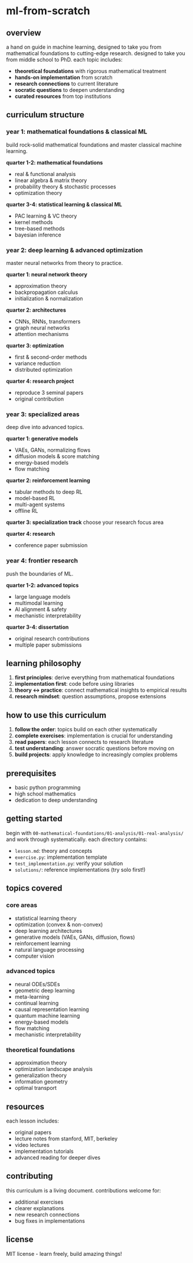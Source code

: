 # ml-from-scratch

## overview

a hand on guide in machine learning, designed to take you from mathematical foundations to cutting-edge research. designed to take you from middle school to PhD. each topic includes:

- **theoretical foundations** with rigorous mathematical treatment
- **hands-on implementation** from scratch
- **research connections** to current literature
- **socratic questions** to deepen understanding
- **curated resources** from top institutions

## curriculum structure

### year 1: mathematical foundations & classical ML

build rock-solid mathematical foundations and master classical machine learning.

**quarter 1-2: mathematical foundations**

- real & functional analysis
- linear algebra & matrix theory
- probability theory & stochastic processes
- optimization theory

**quarter 3-4: statistical learning & classical ML**

- PAC learning & VC theory
- kernel methods
- tree-based methods
- bayesian inference

### year 2: deep learning & advanced optimization

master neural networks from theory to practice.

**quarter 1: neural network theory**

- approximation theory
- backpropagation calculus
- initialization & normalization

**quarter 2: architectures**

- CNNs, RNNs, transformers
- graph neural networks
- attention mechanisms

**quarter 3: optimization**

- first & second-order methods
- variance reduction
- distributed optimization

**quarter 4: research project**

- reproduce 3 seminal papers
- original contribution

### year 3: specialized areas

deep dive into advanced topics.

**quarter 1: generative models**

- VAEs, GANs, normalizing flows
- diffusion models & score matching
- energy-based models
- flow matching

**quarter 2: reinforcement learning**

- tabular methods to deep RL
- model-based RL
- multi-agent systems
- offline RL

**quarter 3: specialization track**
choose your research focus area

**quarter 4: research**

- conference paper submission

### year 4: frontier research

push the boundaries of ML.

**quarter 1-2: advanced topics**

- large language models
- multimodal learning
- AI alignment & safety
- mechanistic interpretability

**quarter 3-4: dissertation**

- original research contributions
- multiple paper submissions

## learning philosophy

1. **first principles**: derive everything from mathematical foundations
2. **implementation first**: code before using libraries
3. **theory ↔ practice**: connect mathematical insights to empirical results
4. **research mindset**: question assumptions, propose extensions

## how to use this curriculum

1. **follow the order**: topics build on each other systematically
2. **complete exercises**: implementation is crucial for understanding
3. **read papers**: each lesson connects to research literature
4. **test understanding**: answer socratic questions before moving on
5. **build projects**: apply knowledge to increasingly complex problems

## prerequisites

- basic python programming
- high school mathematics
- dedication to deep understanding

## getting started

begin with `00-mathematical-foundations/01-analysis/01-real-analysis/` and work through systematically. each directory contains:

- `lesson.md`: theory and concepts
- `exercise.py`: implementation template
- `test_implementation.py`: verify your solution
- `solutions/`: reference implementations (try solo first!)

## topics covered

### core areas

- statistical learning theory
- optimization (convex & non-convex)
- deep learning architectures
- generative models (VAEs, GANs, diffusion, flows)
- reinforcement learning
- natural language processing
- computer vision

### advanced topics

- neural ODEs/SDEs
- geometric deep learning
- meta-learning
- continual learning
- causal representation learning
- quantum machine learning
- energy-based models
- flow matching
- mechanistic interpretability

### theoretical foundations

- approximation theory
- optimization landscape analysis
- generalization theory
- information geometry
- optimal transport

## resources

each lesson includes:

- original papers
- lecture notes from stanford, MIT, berkeley
- video lectures
- implementation tutorials
- advanced reading for deeper dives

## contributing

this curriculum is a living document. contributions welcome for:

- additional exercises
- clearer explanations
- new research connections
- bug fixes in implementations

## license

MIT license - learn freely, build amazing things!
